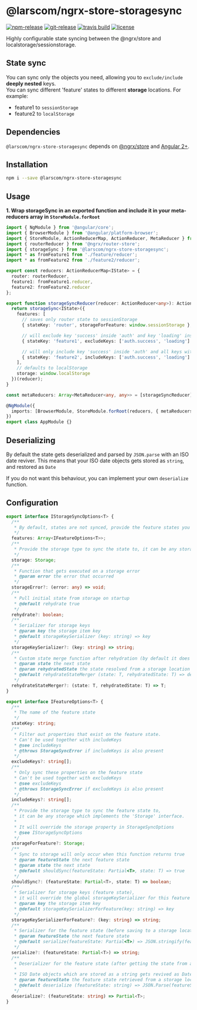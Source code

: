 # @larscom/ngrx-store-storagesync

[![npm-release](https://img.shields.io/npm/v/@larscom/ngrx-store-storagesync.svg?label=npm%20release)](https://www.npmjs.com/package/@larscom/ngrx-store-storagesync)
[![git-release](https://img.shields.io/github/tag/larscom/ngrx-store-storagesync.svg?label=git%20release)](https://www.npmjs.com/package/@larscom/ngrx-store-storagesync)
[![travis build](https://img.shields.io/travis/com/larscom/ngrx-store-storagesync/master.svg?label=build%20%28master%29)](https://travis-ci.com/larscom/ngrx-store-storagesync/builds)
[![license](https://img.shields.io/npm/l/@larscom/ngrx-store-storagesync.svg)](https://github.com/larscom/ngrx-store-storagesync/blob/master/LICENSE)

Highly configurable state syncing between the @ngrx/store and localstorage/sessionstorage.

## State sync

You can sync only the objects you need, allowing you to `exclude/include` **deeply nested** keys.  
You can sync different 'feature' states to different **storage** locations.
For example:

- feature1 to `sessionStorage`
- feature2 to `localStorage`

## Dependencies

`@larscom/ngrx-store-storagesync` depends on [@ngrx/store](https://github.com/ngrx/store) and [Angular 2+](https://github.com/angular/angular).

## Installation

```bash
npm i --save @larscom/ngrx-store-storagesync
```

## Usage

**1. Wrap storageSync in an exported function and include it in your meta-reducers array in `StoreModule.forRoot`**

```ts
import { NgModule } from '@angular/core';
import { BrowserModule } from '@angular/platform-browser';
import { StoreModule, ActionReducerMap, ActionReducer, MetaReducer } from '@ngrx/store';
import { routerReducer } from '@ngrx/router-store';
import { storageSync } from '@larscom/ngrx-store-storagesync';
import * as fromFeature1 from './feature/reducer';
import * as fromFeature2 from './feature2/reducer';

export const reducers: ActionReducerMap<IState> = {
  router: routerReducer,
  feature1: fromFeature1.reducer,
  feature2: fromFeature2.reducer
};

export function storageSyncReducer(reducer: ActionReducer<any>): ActionReducer<any> {
  return storageSync<IState>({
    features: [
      // saves only router state to sessionStorage
      { stateKey: 'router', storageForFeature: window.sessionStorage },

      // will exclude key 'success' inside 'auth' and key 'loading' inside 'feature1'
      { stateKey: 'feature1', excludeKeys: ['auth.success', 'loading'] },

      // will only include key 'success' inside 'auth' and all keys with 'loading' inside 'feature2'
      { stateKey: 'feature2', includeKeys: ['auth.success', 'loading'] }
    ],
    // defaults to localStorage
    storage: window.localStorage
  })(reducer);
}

const metaReducers: Array<MetaReducer<any, any>> = [storageSyncReducer];

@NgModule({
  imports: [BrowserModule, StoreModule.forRoot(reducers, { metaReducers })]
})
export class AppModule {}
```

## Deserializing

By default the state gets deserialized and parsed by `JSON.parse` with an ISO date reviver.
This means that your ISO date objects gets stored as `string`, and restored as `Date`

If you do not want this behaviour, you can implement your own `deserialize` function.

## Configuration

```ts
export interface IStorageSyncOptions<T> {
  /**
   * By default, states are not synced, provide the feature states you want to sync.
   */
  features: Array<IFeatureOptions<T>>;
  /**
   * Provide the storage type to sync the state to, it can be any storage which implements the 'Storage' interface.
   */
  storage: Storage;
  /**
   * Function that gets executed on a storage error
   * @param error the error that occurred
   */
  storageError?: (error: any) => void;
  /**
   * Pull initial state from storage on startup
   * @default rehydrate true
   */
  rehydrate?: boolean;
  /**
   * Serializer for storage keys
   * @param key the storage item key
   * @default storageKeySerializer (key: string) => key
   */
  storageKeySerializer?: (key: string) => string;
  /**
   * Custom state merge function after rehydration (by default it does a deep merge)
   * @param state the next state
   * @param rehydratedState the state resolved from a storage location
   * @default rehydrateStateMerger (state: T, rehydratedState: T) => deepMerge(state, rehydratedState)
   */
  rehydrateStateMerger?: (state: T, rehydratedState: T) => T;
}
```

```ts
export interface IFeatureOptions<T> {
  /**
   * The name of the feature state
   */
  stateKey: string;
  /**
   * Filter out properties that exist on the feature state.
   * Can't be used together with includeKeys
   * @see includeKeys
   * @throws StorageSyncError if includeKeys is also present
   */
  excludeKeys?: string[];
  /**
   * Only sync these properties on the feature state
   * Can't be used together with excludeKeys
   * @see excludeKeys
   * @throws StorageSyncError if excludeKeys is also present
   */
  includeKeys?: string[];
  /**
   * Provide the storage type to sync the feature state to,
   * it can be any storage which implements the 'Storage' interface.
   *
   * It will override the storage property in StorageSyncOptions
   * @see IStorageSyncOptions
   */
  storageForFeature?: Storage;
  /**
   * Sync to storage will only occur when this function returns true
   * @param featureState the next feature state
   * @param state the next state
   * @default shouldSync(featureState: Partial<T>, state: T) => true
   */
  shouldSync?: (featureState: Partial<T>, state: T) => boolean;
  /**
   * Serializer for storage keys (feature state),
   * it will override the global storageKeySerializer for this feature
   * @param key the storage item key
   * @default storageKeySerializerForFeature(key: string) => key
   */
  storageKeySerializerForFeature?: (key: string) => string;
  /**
   * Serializer for the feature state (before saving to a storage location)
   * @param featureState the next feature state
   * @default serialize(featureState: Partial<T>) => JSON.stringify(featureState)
   */
  serialize?: (featureState: Partial<T>) => string;
  /**
   * Deserializer for the feature state (after getting the state from a storage location)
   *
   * ISO Date objects which are stored as a string gets revived as Date object by default.
   * @param featureState the feature state retrieved from a storage location
   * @default deserialize (featureState: string) => JSON.Parse(featureState)
   */
  deserialize?: (featureState: string) => Partial<T>;
}
```
